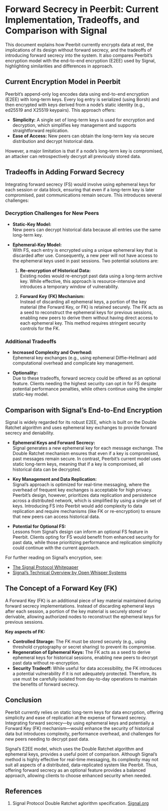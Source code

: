 # Forward Secrecy in Peerbit: Current Implementation, Tradeoffs, and Comparison with Signal

This document explains how Peerbit currently encrypts data at rest, the implications of its design without forward secrecy, and the tradeoffs of introducing forward secrecy into the system. It also compares Peerbit’s encryption model with the end-to-end encryption (E2EE) used by Signal, highlighting similarities and differences in approach.

## Current Encryption Model in Peerbit
Peerbit’s append-only log encodes data using end-to-end encryption (E2EE) with long-term keys. Every log entry is serialized (using Borsh) and then encrypted with keys derived from a node’s static identity (e.g., ed25519 and X25519 keypairs). This approach offers:

- **Simplicity:** A single set of long-term keys is used for encryption and decryption, which simplifies key management and supports straightforward replication.
- **Ease of Access:** New peers can obtain the long-term key via secure distribution and decrypt historical data.

However, a major limitation is that if a node’s long-term key is compromised, an attacker can retrospectively decrypt all previously stored data.

## Tradeoffs in Adding Forward Secrecy
Integrating forward secrecy (FS) would involve using ephemeral keys for each session or data block, ensuring that even if a long-term key is later compromised, past communications remain secure. This introduces several challenges:

### Decryption Challenges for New Peers
- **Static-Key Model:**  
  New peers can decrypt historical data because all entries use the same long-term key.

- **Ephemeral-Key Model:**  
  With FS, each entry is encrypted using a unique ephemeral key that is discarded after use. Consequently, a new peer will not have access to the ephemeral keys used in past sessions. Two potential solutions are:
  
  1. **Re-encryption of Historical Data:**  
     Existing nodes would re-encrypt past data using a long-term archive key. While effective, this approach is resource-intensive and introduces a temporary window of vulnerability.
  
  2. **Forward Key (FK) Mechanism:**  
     Instead of discarding all ephemeral keys, a portion of the key material (the Forward Key, or FK) is retained securely. The FK acts as a seed to reconstruct the ephemeral keys for previous sessions, enabling new peers to derive them without having direct access to each ephemeral key. This method requires stringent security controls for the FK.

### Additional Tradeoffs
- **Increased Complexity and Overhead:**  
  Ephemeral key exchanges (e.g., using ephemeral Diffie–Hellman) add computational overhead and complicate key management.

- **Optionality:**  
  Due to these tradeoffs, forward secrecy could be offered as an optional feature. Clients needing the highest security can opt in for FS despite potential performance penalties, while others continue using the simpler static-key model.

## Comparison with Signal’s End-to-End Encryption

Signal is widely regarded for its robust E2EE, which is built on the Double Ratchet algorithm and uses ephemeral key exchanges to provide forward secrecy and deniability.

- **Ephemeral Keys and Forward Secrecy:**  
  Signal generates a new ephemeral key for each message exchange. The Double Ratchet mechanism ensures that even if a key is compromised, past messages remain secure. In contrast, Peerbit’s current model uses static long-term keys, meaning that if a key is compromised, all historical data can be decrypted.

- **Key Management and Data Replication:**  
  Signal’s approach is optimized for real-time messaging, where the overhead of frequent key exchanges is acceptable for high privacy. Peerbit’s design, however, prioritizes data replication and persistence across a distributed network, which is simplified by using a single set of keys. Introducing FS into Peerbit would add complexity to data replication and require mechanisms (like FK or re-encryption) to ensure that new peers can access historical data.

- **Potential for Optional FS:**  
  Lessons from Signal’s design can inform an optional FS feature in Peerbit. Clients opting for FS would benefit from enhanced security for past data, while those prioritizing performance and replication simplicity could continue with the current approach.

For further reading on Signal’s encryption, see:
- [The Signal Protocol Whitepaper](https://signal.org/docs/specifications/doubleratchet/)
- [Signal’s Technical Overview by Open Whisper Systems](https://signal.org)

## The Concept of a Forward Key (FK)
A Forward Key (FK) is an additional piece of key material maintained during forward secrecy implementations. Instead of discarding ephemeral keys after each session, a portion of the key material is securely stored or derivable, allowing authorized nodes to reconstruct the ephemeral keys for previous sessions.

**Key aspects of FK:**
- **Controlled Storage:** The FK must be stored securely (e.g., using threshold cryptography or secret sharing) to prevent its compromise.
- **Regeneration of Ephemeral Keys:** The FK acts as a seed to derive ephemeral keys for historical sessions, enabling new peers to decrypt past data without re-encryption.
- **Security Tradeoff:** While useful for data accessibility, the FK introduces a potential vulnerability if it is not adequately protected. Therefore, its use must be carefully isolated from day-to-day operations to maintain the benefits of forward secrecy.

## Conclusion

Peerbit currently relies on static long-term keys for data encryption, offering simplicity and ease of replication at the expense of forward secrecy. Integrating forward secrecy—by using ephemeral keys and potentially a Forward Key (FK) mechanism—would enhance the security of historical data but introduces complexity, performance overhead, and challenges for new peers needing to decrypt past data.

Signal’s E2EE model, which uses the Double Ratchet algorithm and ephemeral keys, provides a useful point of comparison. Although Signal’s method is highly effective for real-time messaging, its complexity may not suit all aspects of a distributed, data-replicated system like Peerbit. Thus, offering forward secrecy as an optional feature provides a balanced approach, allowing clients to choose enhanced security when needed.


## References
1. Signal Protocol Double Ratchet aglorithm specification. [Signal.org](https://signal.org/docs/specifications/doubleratchet/)

